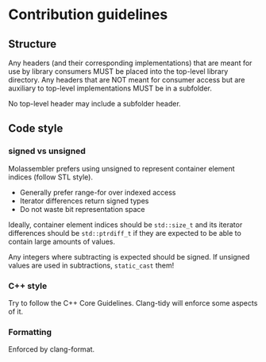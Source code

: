 # Contribution guidelines

## Structure
Any headers (and their corresponding implementations) that are meant for
use by library consumers MUST be placed into the top-level library directory.
Any headers that are NOT meant for consumer access but are auxiliary to
top-level implementations MUST be in a subfolder.

No top-level header may include a subfolder header.


## Code style

### signed vs unsigned
Molassembler prefers using unsigned to represent container element indices
(follow STL style).

- Generally prefer range-for over indexed access
- Iterator differences return signed types
- Do not waste bit representation space

Ideally, container element indices should be `std::size_t` and its iterator
differences should be `std::ptrdiff_t` if they are expected to be able to
contain large amounts of values.

Any integers where subtracting is expected should be signed. If unsigned values
are used in subtractions, `static_cast` them!

### C++ style
Try to follow the C++ Core Guidelines. Clang-tidy will enforce some aspects of
it.

### Formatting
Enforced by clang-format.
